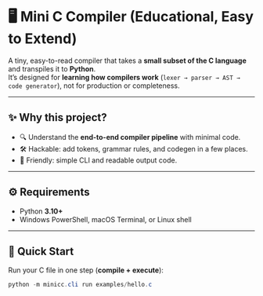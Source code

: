 # 🖥️ Mini C Compiler (Educational, Easy to Extend)

A tiny, easy-to-read compiler that takes a **small subset of the C language** and transpiles it to **Python**.  
It’s designed for **learning how compilers work** (`lexer → parser → AST → code generator`), not for production or completeness.  

---

## ✨ Why this project?
- 🔍 Understand the **end-to-end compiler pipeline** with minimal code.  
- 🛠️ Hackable: add tokens, grammar rules, and codegen in a few places.  
- 🤝 Friendly: simple CLI and readable output code.  

---

## ⚙️ Requirements
- Python **3.10+**  
- Windows PowerShell, macOS Terminal, or Linux shell  

---

## 🚀 Quick Start

Run your C file in one step (**compile + execute**):
```powershell
python -m minicc.cli run examples/hello.c
